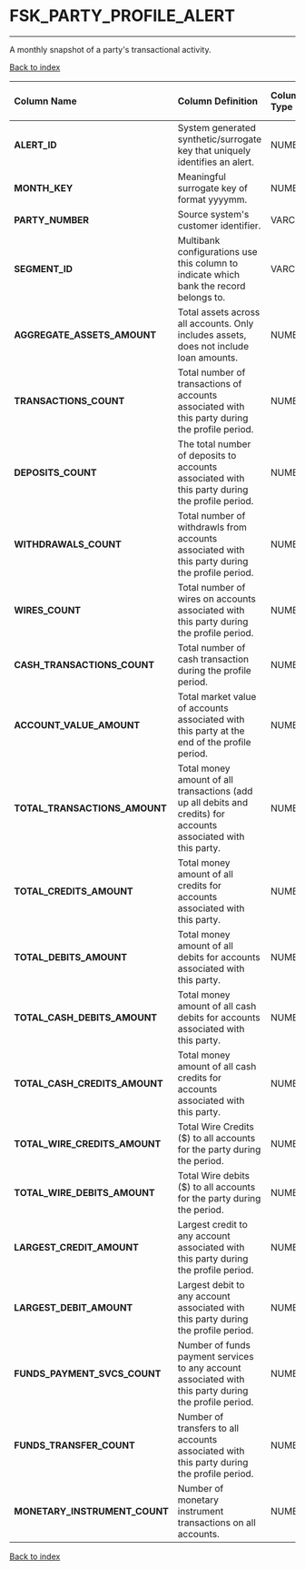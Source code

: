 # FSK_PARTY_PROFILE_ALERT

---

A monthly snapshot of a party's transactional activity.

[Back to index](./index.md)

| Column Name                   | Column Definition                                                                                               | Column Data Type   | Column Null Option   | PK   | FK   |
|:------------------------------|:----------------------------------------------------------------------------------------------------------------|:-------------------|:---------------------|:-----|:-----|
| **ALERT_ID**                  | System generated synthetic/surrogate key that uniquely identifies an alert.                                     | NUMBER(12)         | Not Null             | Yes  | No   |
| **MONTH_KEY**                 | Meaningful surrogate key of format yyyymm.                                                                      | NUMBER(6,0)        | Not Null             | Yes  | No   |
| **PARTY_NUMBER**              | Source system's customer identifier.                                                                           | VARCHAR2(50)       | Not Null             | Yes  | No   |
| **SEGMENT_ID**                | Multibank configurations use this column to indicate which bank the record belongs to.                          | VARCHAR2(128)      | Not Null             | Yes  | No   |
| **AGGREGATE_ASSETS_AMOUNT**   | Total assets across all accounts.  Only includes assets, does not include loan amounts.                         | NUMBER(18,5)       | Null                 | No   | No   |
| **TRANSACTIONS_COUNT**        | Total number of transactions of accounts associated with this party during the profile period.                  | NUMBER(10,0)       | Null                 | No   | No   |
| **DEPOSITS_COUNT**            | The total number of deposits to accounts associated with this party during the profile period.                  | NUMBER(10,0)       | Null                 | No   | No   |
| **WITHDRAWALS_COUNT**         | Total number of withdrawls from accounts associated with this party during the profile period.                  | NUMBER(10,0)       | Null                 | No   | No   |
| **WIRES_COUNT**               | Total number of wires on accounts associated with this party during the profile period.                         | NUMBER(10,0)       | Null                 | No   | No   |
| **CASH_TRANSACTIONS_COUNT**   | Total number of cash transaction during the profile period.                                                     | NUMBER(10,0)       | Null                 | No   | No   |
| **ACCOUNT_VALUE_AMOUNT**      | Total market value of accounts associated with this party at the end of the profile period.                     | NUMBER(18,5)       | Null                 | No   | No   |
| **TOTAL_TRANSACTIONS_AMOUNT** | Total money amount of all transactions (add up all debits and credits) for accounts associated with this party. | NUMBER(18,5)       | Null                 | No   | No   |
| **TOTAL_CREDITS_AMOUNT**      | Total money amount of all credits for accounts associated with this party.                                      | NUMBER(18,5)       | Null                 | No   | No   |
| **TOTAL_DEBITS_AMOUNT**       | Total money amount of all debits for accounts associated with this party.                                       | NUMBER(18,5)       | Null                 | No   | No   |
| **TOTAL_CASH_DEBITS_AMOUNT**  | Total money amount of all cash debits for accounts associated with this party.                                  | NUMBER(18,5)       | Null                 | No   | No   |
| **TOTAL_CASH_CREDITS_AMOUNT** | Total money amount of all cash credits for accounts associated with this party.                                 | NUMBER(18,5)       | Null                 | No   | No   |
| **TOTAL_WIRE_CREDITS_AMOUNT** | Total Wire Credits ($) to all accounts for the party during the period.                                         | NUMBER(18,5)       | Null                 | No   | No   |
| **TOTAL_WIRE_DEBITS_AMOUNT**  | Total Wire debits ($) to all accounts for the party during the period.                                          | NUMBER(18,5)       | Null                 | No   | No   |
| **LARGEST_CREDIT_AMOUNT**     | Largest credit to any account associated with this party during the profile period.                             | NUMBER(18,5)       | Null                 | No   | No   |
| **LARGEST_DEBIT_AMOUNT**      | Largest debit to any account associated with this party during the profile period.                              | NUMBER(18,5)       | Null                 | No   | No   |
| **FUNDS_PAYMENT_SVCS_COUNT**  | Number of funds payment services to any account associated with this party during the profile period.           | NUMBER(10)         | Null                 | No   | No   |
| **FUNDS_TRANSFER_COUNT**      | Number of transfers to all accounts associated with this party during the profile period.                       | NUMBER(10)         | Null                 | No   | No   |
| **MONETARY_INSTRUMENT_COUNT** | Number of monetary instrument transactions on all accounts.                                                     | NUMBER(10)         | Null                 | No   | No   |

[Back to index](./index.md)
